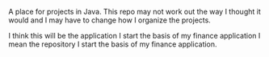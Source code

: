 A place for projects in Java.
This repo may not work out the way I thought it would and I may have to change how I organize the projects.


I think this will be the application I start the basis of my finance application I mean the repository I start the basis of my finance application.